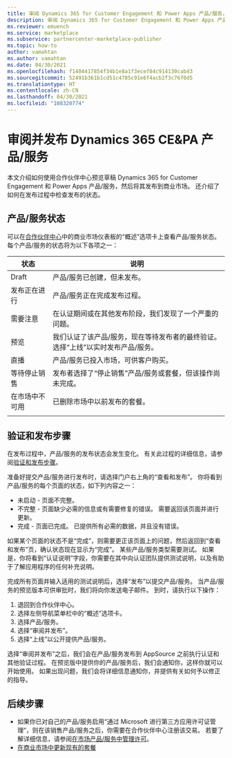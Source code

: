 ```yaml
---
title: 审阅 Dynamics 365 for Customer Engagement 和 Power Apps 产品/服务，并将其发布到 Microsoft AppSource（Azure 市场）。
description: 审阅 Dynamics 365 for Customer Engagement 和 Power Apps 产品/服务，并将其发布到 Microsoft AppSource（Azure 市场）。
ms.reviewer: emuench
ms.service: marketplace
ms.subservice: partnercenter-marketplace-publisher
ms.topic: how-to
author: vamahtan
ms.author: vamahtan
ms.date: 04/30/2021
ms.openlocfilehash: f1404417854f34b1e8a1f3ecef84c914130cab43
ms.sourcegitcommit: 52491b361b1cd51c4785c91e6f4acb2f3c76f0d5
ms.translationtype: HT
ms.contentlocale: zh-CN
ms.lasthandoff: 04/30/2021
ms.locfileid: "108320774"
---
```

# <a name="review-and-publish-a-dynamics-365-cepa-offer"></a>审阅并发布 Dynamics 365 CE&PA 产品/服务

本文介绍如何使用合作伙伴中心预览草稿 Dynamics 365 for Customer Engagement 和 Power Apps 产品/服务，然后将其发布到商业市场。 还介绍了如何在发布过程中检查发布的状态。

## <a name="offer-status"></a>产品/服务状态

可以在[合作伙伴中心](https://partner.microsoft.com/dashboard/commercial-marketplace/overview)中的商业市场仪表板的“概述”选项卡上查看产品/服务状态。 每个产品/服务的状态将为以下各项之一：

| 状态 | 说明 |
| ------------ | ------------- |
| Draft | 产品/服务已创建，但未发布。 |
| 发布正在进行 | 产品/服务正在完成发布过程。 |
| 需要注意 | 在认证期间或在其他发布阶段，我们发现了一个严重的问题。 |
| 预览 | 我们认证了该产品/服务，现在等待发布者的最终验证。 选择“上线”以实时发布产品/服务。 |
| 直播 | 产品/服务已投入市场，可供客户购买。 |
| 等待停止销售 | 发布者选择了“停止销售”产品/服务或套餐，但该操作尚未完成。 |
| 在市场中不可用 | 已删除市场中以前发布的套餐。 |
|||

## <a name="validation-and-publishing-steps"></a>验证和发布步骤

在发布过程中，产品/服务的发布状态会发生变化。 有关此过程的详细信息，请参阅[验证和发布步骤](review-publish-offer.md#validation-and-publishing-steps)。

准备好提交产品/服务进行发布时，请选择门户右上角的“查看和发布”。 你将看到产品/服务的每个页面的状态，如下列内容之一：

   - 未启动 - 页面不完整。
   - 不完整 - 页面缺少必需的信息或有需要修复的错误。 需要返回该页面并进行更新。
   - 完成 - 页面已完成。 已提供所有必需的数据，并且没有错误。

如果某个页面的状态不是“完成”，则需要更正该页面上的问题，然后返回到“查看和发布”页，确认状态现在显示为“完成”。 某些产品/服务类型需要测试。 如果是，你将看到“认证说明”字段，你需要在其中向认证团队提供测试说明，以及有助于了解应用程序的任何补充说明。

完成所有页面并输入适用的测试说明后，选择“发布”以提交产品/服务。 当产品/服务的预览版本可供审批时，我们将向你发送电子邮件。 到时，请执行以下操作：

1. 退回到合作伙伴中心。
1. 选择左侧导航菜单栏中的“概述”选项卡。
1. 选择产品/服务。
1. 选择“审阅并发布”。
1. 选择“上线”以公开提供产品/服务。

选择“审阅并发布”之后，我们会在产品/服务发布到 AppSource 之前执行认证和其他验证过程。 在预览版中提供你的产品/服务后，我们会通知你，这样你就可以开始使用。 如果出现问题，我们会将详细信息通知你，并提供有关如何予以修正的指导。

## <a name="next-steps"></a>后续步骤

- 如果你已对自己的产品/服务启用“通过 Microsoft 进行第三方应用许可证管理”，则在该销售产品/服务之后，你需要在合作伙伴中心注册该交易。 若要了解详细信息，请参阅[在市场产品/服务中管理许可](/partner-center/csp-commercial-marketplace-licensing)。
- [在商业市场中更新现有的套餐](partner-center-portal/update-existing-offer.md)
